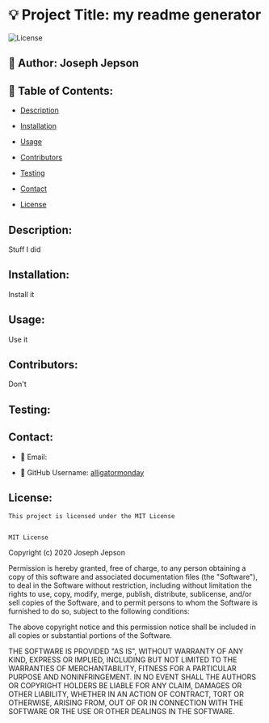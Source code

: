 


<!-- The generated README includes the following sections:

Title
Author
Description
Table of Contents
Installation
Usage
License
Contributing
Tests
Questions -->
# 💡 Project Title: my readme generator 
![License](https://img.shields.io/badge/License-MIT-yellow) 
## 👤 Author: Joseph Jepson 

  ## 📜 Table of Contents: 

  * [Description](#Description) 

  * [Installation](#Installation) 

  * [Usage](#Usage) 

  * [Contributors](#Contributors) 

  * [Testing](#Testing) 

  * [Contact](#Contact) 

  * [License](#License) 

  ## Description: 
 Stuff I did 
## Installation: 
 Install it 
## Usage: 
 Use it 
## Contributors: 
 Don't 
## Testing: 
  

  ## Contact: 
 
  * 💌 Email:  
 
  * 👤 GitHub Username: [alligatormonday](https://github.com/alligatormonday) 

  ## License: 
 
    This project is licensed under the MIT License 

  
    MIT License

Copyright (c) 2020 Joseph Jepson

Permission is hereby granted, free of charge, to any person obtaining a copy
of this software and associated documentation files (the "Software"), to deal
in the Software without restriction, including without limitation the rights
to use, copy, modify, merge, publish, distribute, sublicense, and/or sell
copies of the Software, and to permit persons to whom the Software is
furnished to do so, subject to the following conditions:

The above copyright notice and this permission notice shall be included in all
copies or substantial portions of the Software.

THE SOFTWARE IS PROVIDED "AS IS", WITHOUT WARRANTY OF ANY KIND, EXPRESS OR
IMPLIED, INCLUDING BUT NOT LIMITED TO THE WARRANTIES OF MERCHANTABILITY,
FITNESS FOR A PARTICULAR PURPOSE AND NONINFRINGEMENT. IN NO EVENT SHALL THE
AUTHORS OR COPYRIGHT HOLDERS BE LIABLE FOR ANY CLAIM, DAMAGES OR OTHER
LIABILITY, WHETHER IN AN ACTION OF CONTRACT, TORT OR OTHERWISE, ARISING FROM,
OUT OF OR IN CONNECTION WITH THE SOFTWARE OR THE USE OR OTHER DEALINGS IN THE
SOFTWARE.
 